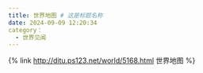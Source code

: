 ```yaml
---
title: 世界地图 # 这是标题名称
date: 2024-09-09 12:20:34
category：
  - 世界见闻
---
```

{% link http://ditu.ps123.net/world/5168.html 世界地图 %}